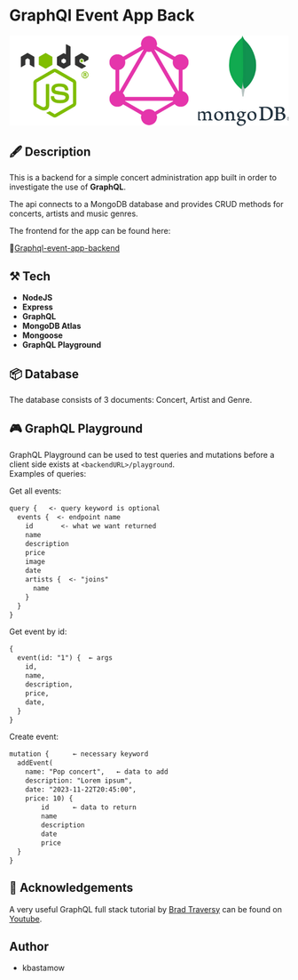 # GraphQl Event App Back

![alt logos](./assets/readme/nodegraphqlmongodb.png)

## 🖋️ Description

This is a backend for a simple concert administration app built in order to investigate the use of  **GraphQL**.

The api connects to a MongoDB database and provides CRUD methods for concerts, artists and music genres. 

The frontend for the app can be found here:  

🔗[Graphql-event-app-backend](https://github.com/kbastamow/GraphQL-event-app-front)

## ⚒️ Tech

- **NodeJS**
- **Express**
- **GraphQL**
- **MongoDB Atlas**
- **Mongoose**
- **GraphQL Playground**

## 📦 Database

The database consists of 3 documents: Concert, Artist and Genre.


## 🎮 GraphQL Playground

GraphQL Playground can be used to test queries and mutations before a client side exists at `<backendURL>/playground`.  
Examples of queries:


Get all events: 
```
query {   <- query keyword is optional
  events {  <- endpoint name
    id       <- what we want returned
    name
    description
    price
    image
    date
    artists {  <- "joins"
      name
    }
  }
}
```
Get event by id: 
```
{ 
  event(id: "1") {  ← args
    id,
    name,
    description,
    price,
    date,
  }
}
```
Create event: 
```
mutation {      ← necessary keyword
  addEvent(
	name: "Pop concert",   ← data to add
	description: "Lorem ipsum", 
	date: "2023-11-22T20:45:00", 
	price: 10) {
    	id      ← data to return
    	name
    	description
    	date
    	price
  }
}
```
## 🌟 Acknowledgements

A very useful GraphQL full stack tutorial by [Brad Traversy](https://github.com/bradtraversy/) can be found on 
[Youtube](https://www.youtube.com/watch?v=BcLNfwF04Kw).


## Author

- kbastamow